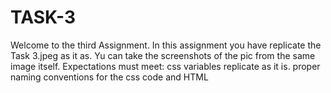# TASK-3
Welcome to the third Assignment. In this assignment you have replicate the Task 3.jpeg as it as. Yu can take the screenshots of the pic from the same image itself.   Expectations must meet:  css variables replicate as it is. proper naming conventions for the css code and HTML
